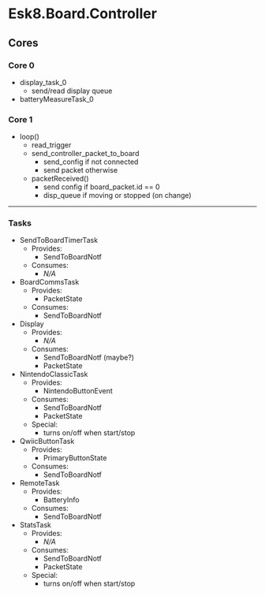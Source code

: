 # Esk8.Board.Controller

## Cores
### Core 0
- display_task_0
  - send/read display queue
- batteryMeasureTask_0
### Core 1
- loop()
  - read_trigger
  - send_controller_packet_to_board
    - send_config if not connected
    - send packet otherwise
  - packetReceived()
    - send config if board_packet.id == 0
    - disp_queue if moving or stopped (on change)

--------------------------------------------------

### Tasks
- SendToBoardTimerTask
  - Provides:
    - SendToBoardNotf
  - Consumes:
    - _N/A_
- BoardCommsTask
  - Provides:
    - PacketState
  - Consumes:
    - SendToBoardNotf
- Display
  - Provides:
    - _N/A_
  - Consumes:
    - SendToBoardNotf (maybe?)
    - PacketState
- NintendoClassicTask
  - Provides:
    - NintendoButtonEvent
  - Consumes:
    - SendToBoardNotf
    - PacketState
  - Special:
    - turns on/off when start/stop
- QwiicButtonTask
  - Provides:
    - PrimaryButtonState
  - Consumes:
    - SendToBoardNotf
- RemoteTask
  - Provides:
    - BatteryInfo
  - Consumes:
    - SendToBoardNotf
- StatsTask
  - Provides:
    - _N/A_
  - Consumes:
    - SendToBoardNotf
    - PacketState
  - Special:
    - turns on/off when start/stop



